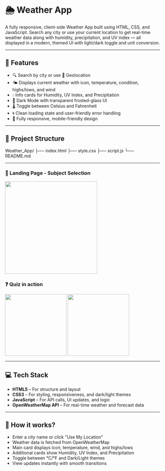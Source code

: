# 🌦️ Weather App

A fully responsive, client-side Weather App built using HTML, CSS, and JavaScript.
Search any city or use your current location to get real-time weather data along with humidity, precipitation, and UV index — all displayed in a modern, themed UI with light/dark toggle and unit conversion.

---

## 🚀 Features

- 🔍 Search by city or use 📍 Geolocation
- 🌤️ Displays current weather with icon, temperature, condition, highs/lows, and wind
- 💧 Info cards for Humidity, UV Index, and Precipitation
- 🌙 Dark Mode with transparent frosted-glass UI
- 🌡️ Toggle between Celsius and Fahrenheit
- 🌀 Clean loading state and user-friendly error handling
- 📱 Fully responsive, mobile-friendly design

---

## 📁 Project Structure

Weather_App/
├── index.html
├── style.css
├── script.js
└── README.md

---

### 📌 Landing Page - Subject Selection
<img src="img/LandingPage.png" width="300" />

### ❓ Quiz in action
<img src="img/InAction.png" width="200" />
<img src="img/Result.png" width="200" />

---

## 💻 Tech Stack

- **HTML5** – For structure and layout
- **CSS3** – For styling, responsiveness, and dark/light themes
- **JavaScript** – For API calls, UI updates, and logic
- **OpenWeatherMap API** – For real-time weather and forecast data

---

## 🧠 How it works?

- Enter a city name or click "Use My Location"
- Weather data is fetched from OpenWeatherMap
- Main card displays icon, temperature, wind, and highs/lows
- Additional cards show Humidity, UV Index, and Precipitation
- Toggle between °C/°F and Dark/Light themes
- View updates instantly with smooth transitions